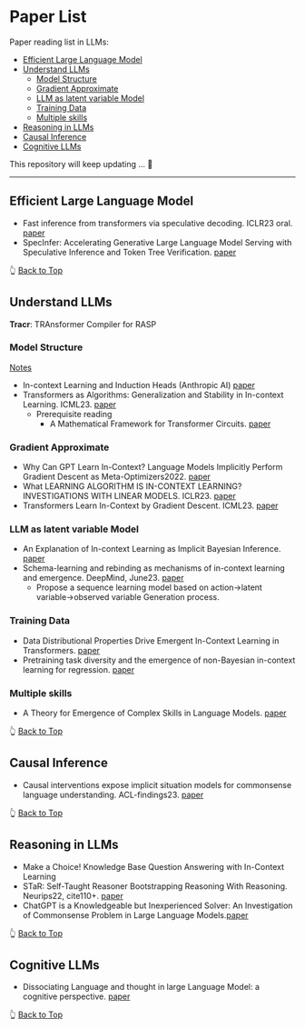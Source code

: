 # Paper List
Paper reading list in LLMs: 
- [Efficient Large Language Model](#Efficient-Large-Language-Model)
- [Understand LLMs](#Understand-LLMs)
  - [Model Structure](#model-structure)
  - [Gradient Approximate](#gradient-approximate)
  - [LLM as latent variable Model](#LLM-as-latent-variable-Model)
  - [Training Data](#training-data)
  - [Multiple skills](#multiple-skills)
- [Reasoning in LLMs](#Reasoning-in-LLMs)
- [Causal Inference](#Causal-Inference)
- [Cognitive LLMs](#cognitive-llm)

This repository will keep updating ... 🤗
***


## Efficient Large Language Model
* Fast inference from transformers via speculative decoding. ICLR23 oral. [paper](https://arxiv.org/abs/2211.17192)
* SpecInfer: Accelerating Generative Large Language Model Serving with Speculative Inference and Token Tree Verification. [paper](https://arxiv.org/pdf/2305.09781.pdf)

👆 [Back to Top](#paper-list)

## Understand LLMs
**Tracr**: TRAnsformer Compiler for RASP

### Model Structure
[Notes](https://zhuanlan.zhihu.com/p/652269984)
* In-context Learning and Induction Heads (Anthropic AI) [paper](https://transformer-circuits.pub/2022/in-context-learning-and-induction-heads/index.html)
* Transformers as Algorithms: Generalization and Stability in In-context Learning. ICML23. [paper](https://arxiv.org/pdf/2301.07067.pdf)
  - Prerequisite reading
    - A Mathematical Framework for Transformer Circuits. [paper](https://transformer-circuits.pub/2021/framework/index.html#three-kinds-of-composition)
### Gradient Approximate
* Why Can GPT Learn In-Context? Language Models Implicitly Perform Gradient Descent as Meta-Optimizers2022. [paper](https://arxiv.org/abs/2212.10559)
* What LEARNING ALGORITHM IS IN-CONTEXT LEARNING? INVESTIGATIONS WITH LINEAR MODELS. ICLR23. [paper](https://arxiv.org/abs/2211.15661)
* Transformers Learn In-Context by Gradient Descent. ICML23. [paper](https://arxiv.org/abs/2212.0767)
### LLM as latent variable Model
* An Explanation of In-context Learning as Implicit Bayesian Inference. [paper](https://arxiv.org/abs/2111.02080)
* Schema-learning and rebinding as mechanisms of in-context learning and emergence. DeepMind, June23. [paper](https://arxiv.org/pdf/2307.01201.pdf)
  - Propose a sequence learning model based on action->latent variable->observed variable Generation process.
### Training Data
* Data Distributional Properties Drive Emergent In-Context Learning in Transformers. [paper](https://proceedings.neurips.cc/paper_files/paper/2022/file/77c6ccacfd9962e2307fc64680fc5ace-Paper-Conference.pdf)
* Pretraining task diversity and the emergence of non-Bayesian in-context learning for regression​. [paper](proceedings.neurips.cc/paper_files/paper/2022/file/77c6ccacfd9962e2307fc64680fc5ace-Paper-Conference.pdf)
### Multiple skills
* A Theory for Emergence of Complex Skills in Language Models. [paper](​https://arxiv.org/pdf/2307.15936.pdf)

👆 [Back to Top](#paper-list)
## Causal Inference
* Causal interventions expose implicit situation models for commonsense language understanding. ACL-findings23. [paper](https://arxiv.org/pdf/2306.03882.pdf)

👆 [Back to Top](#paper-list)
## Reasoning in LLMs
* Make a Choice! Knowledge Base Question Answering with In-Context Learning
* STaR: Self-Taught Reasoner Bootstrapping Reasoning With Reasoning.  Neurips22, cite110+. [paper](https://​openreview.net/forum?id=_3ELRdg2sgI)
* ChatGPT is a Knowledgeable but Inexperienced Solver: An Investigation of Commonsense Problem in Large Language Models.[paper](https://arxiv.org/pdf/2303.16421.pdf)

👆 [Back to Top](#paper-list)
## Cognitive LLMs
* Dissociating Language and thought in large Language Model: a cognitive perspective. [paper](https://arxiv.org/pdf/2301.06627.pdf)
  
👆 [Back to Top](#paper-list)
